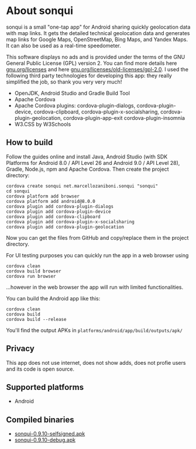# About sonqui
sonqui is a small "one-tap app" for Android sharing quickly geolocation data with map links.
It gets the detailed technical geolocation data and generates map links for Google Maps, OpenStreetMap, Bing Maps, and Yandex Maps. It can also be used as a real-time speedometer.

This software displays no ads and is provided under the terms of the GNU General Public License (GPL) version 2. You can find more details here [gnu.org/licenses](https://www.gnu.org/licenses/) and here [gnu.org/licenses/old-licenses/gpl-2.0](https://www.gnu.org/licenses/old-licenses/gpl-2.0.html).
I used the following third party technologies for developing this app: they really simplified the job, so thank you very very much!

* OpenJDK, Android Studio and Gradle Build Tool
* Apache Cordova
* Apache Cordova plugins: cordova-plugin-dialogs, cordova-plugin-device, cordova-clipboard, cordova-plugin-x-socialsharing, cordova-plugin-geolocation, cordova-plugin-app-exit cordova-plugin-insomnia
* W3.CSS by W3Schools

## How to build
Follow the guides online and install Java, Android Studio (with SDK Platforms for Android 8.0 / API Level 26 and Android 9.0 / API Level 28), Gradle, Node.js, npm and Apache Cordova. Then create the project directory:

```
cordova create sonqui net.marcellozaniboni.sonqui "sonqui"
cd sonqui
cordova platform add browser
cordova platform add android@8.0.0
cordova plugin add cordova-plugin-dialogs
cordova plugin add cordova-plugin-device
cordova plugin add cordova-clipboard
cordova plugin add cordova-plugin-x-socialsharing
cordova plugin add cordova-plugin-geolocation
```

Now you can get the files from GitHub and copy/replace them in the project directory.

For UI testing purposes you can quickly run the app in a web browser using

```
cordova clean
cordova build browser
cordova run browser
```

...however in the web browser the app will run with limited functionalities.

You can build the Android app like this:

```
cordova clean
cordova build
cordova build --release
```

You'll find the output APKs in `platforms/android/app/build/outputs/apk/`

## Privacy
This app does not use internet, does not show adds, does not profie users and its code is open source.

## Supported platforms
* Android

## Compiled binaries
* [sonqui-0.9.10-selfsigned.apk](https://github.com/marcellozaniboni/sonqui/releases/download/0.9.10/sonqui-0.9.10-selfsigned.apk)
* [sonqui-0.9.10-debug.apk](https://github.com/marcellozaniboni/sonqui/releases/download/0.9.10/sonqui-0.9.10-debug.apk)
